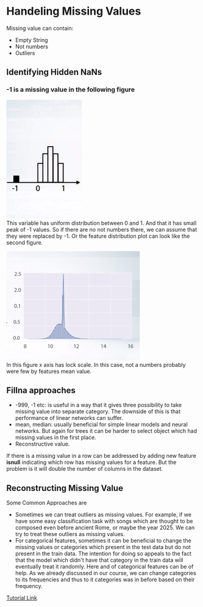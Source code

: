# Handeling Missing Values
Missing value can contain:
- Empty String
- Not numbers
- Outliers

## Identifying Hidden NaNs
### -1 is a  missing value in the following figure
![MissingValue](Pictures/MinusOneMissingValue1.PNG)
<br>
 This variable has uniform distribution between 0 and 1. And that it has small peak of -1 values. So if there are no not numbers there, we can assume that they were replaced by -1. Or the feature distribution plot can look like the second figure.
 
 ![notNumber](Pictures/NotNumber.PNG)
  <br>
  In this figure x axis has lock scale. In this case, not a numbers probably were few by features mean value.

  ## Fillna approaches
 - -999, -1 etc: is useful in a way that it gives three possibility to take missing value into separate category. The downside of this is that performance of linear networks can suffer.
 - mean, median:  usually beneficial for simple linear models and neural networks. But again for trees it can be harder to select object which had missing values in the first place.
 - Reconstructive value.

 If there is a missing value in a row can be addressed by adding new feature **isnull** indicating which row has missing values for a feature. But the problem is it will double the number of columns in the dataset.

## Reconstructing Missing Value
Some Common Approaches are
-  Sometimes we can treat outliers as missing values. For example, if we have some easy classification task with songs which are thought to be composed even before ancient Rome, or maybe the year 2025. We can try to treat these outliers as missing values.
- For categorical features, sometimes it can be beneficial to change the missing values or categories which present in the test data but do not present in the train data. The intention for doing so appeals to the fact that the model which didn't have that category in the train data will eventually treat it randomly. Here and of categorical features can be of help. As we already discussed in our course, we can change categories to its frequencies and thus to it categories was in before based on their frequency.

[Tutorial Link](https://www.coursera.org/learn/competitive-data-science/lecture/buVh8/handling-missing-values)